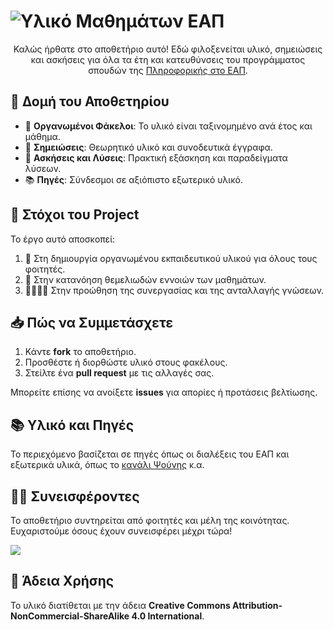 <h1>
    <img src="https://readme-typing-svg.herokuapp.com?font=Righteous&size=40&color=5D5FEF&center=true&vCenter=true&width=1000&height=50&lines=Υλικό+Μαθημάτων+ΕΑΠ+🎓;" alt="Υλικό Μαθημάτων ΕΑΠ">
</h1>

<p align="center">
    Καλώς ήρθατε στο αποθετήριο αυτό! Εδώ φιλοξενείται υλικό, σημειώσεις και ασκήσεις για όλα τα έτη και κατευθύνσεις 
    του προγράμματος σπουδών της <a href="https://www.eap.gr/" target="_blank">Πληροφορικής στο ΕΑΠ</a>.
</p>

<h2>📂 Δομή του Αποθετηρίου</h2>
<ul>
    <li>📁 <strong>Οργανωμένοι Φάκελοι</strong>: Το υλικό είναι ταξινομημένο ανά έτος και μάθημα.</li>
    <li>📜 <strong>Σημειώσεις</strong>: Θεωρητικό υλικό και συνοδευτικά έγγραφα.</li>
    <li>📝 <strong>Ασκήσεις και Λύσεις</strong>: Πρακτική εξάσκηση και παραδείγματα λύσεων.</li>
    <li>📚 <strong>Πηγές</strong>: Σύνδεσμοι σε αξιόπιστο εξωτερικό υλικό.</li>
</ul>

<h2>🎯 Στόχοι του Project</h2>
<div class="highlight">
    Το έργο αυτό αποσκοπεί:
    <ol>
        <li>📂 Στη δημιουργία οργανωμένου εκπαιδευτικού υλικού για όλους τους φοιτητές.</li>
        <li>📖 Στην κατανόηση θεμελιωδών εννοιών των μαθημάτων.</li>
        <li>🫱🏼‍🫲🏼 Στην προώθηση της συνεργασίας και της ανταλλαγής γνώσεων.</li>
    </ol>
</div>

<h2>📥 Πώς να Συμμετάσχετε</h2>
<ol>
    <li>Κάντε <strong>fork</strong> το αποθετήριο.</li>
    <li>Προσθέστε ή διορθώστε υλικό στους φακέλους.</li>
    <li>Στείλτε ένα <strong>pull request</strong> με τις αλλαγές σας.</li>
</ol>
<p>Μπορείτε επίσης να ανοίξετε <strong>issues</strong> για απορίες ή προτάσεις βελτίωσης.</p>

<h2>📚 Υλικό και Πηγές</h2>
<p>
    Το περιεχόμενο βασίζεται σε πηγές όπως οι διαλέξεις του ΕΑΠ και εξωτερικά υλικά, όπως το 
    <a href="https://www.youtube.com/watch?v=p1DURckHKyw&list=PLLMmbOLFy25Ez0gRrziJnUKx1H_G2DM5F" target="_blank">κανάλι Ψούνης</a> κ.α.
</p>

<h2>👨‍💻 Συνεισφέροντες</h2>
<p>
    Το αποθετήριο συντηρείται από φοιτητές και μέλη της κοινότητας. 
    Ευχαριστούμε όσους έχουν συνεισφέρει μέχρι τώρα!
</p>
<a href="https://github.com/frokanic/HOUs-Computer-Science-Undergrad-Notes/graphs/contributors">
  <img src="https://contrib.rocks/image?repo=frokanic/HOUs-Computer-Science-Undergrad-Notes" />
</a>

<h2>📜 Άδεια Χρήσης</h2>
<p>
    Το υλικό διατίθεται με την άδεια <strong>Creative Commons Attribution-NonCommercial-ShareAlike 4.0 International</strong>.
</p>
